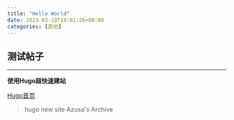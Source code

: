 ```yaml
---
title: "Hello World"
date: 2023-03-10T19:01:26+08:00
categories: [其他]
---
```

## 测试帖子
---
**使用Hugo超快速建站**

[Hugo首页](https://gohugo.io/)
> hugo new site Azusa's Archive